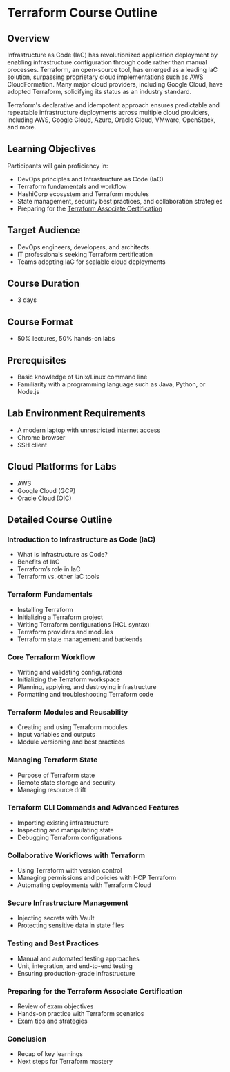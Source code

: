 # Terraform Course Outline

## Overview

Infrastructure as Code (IaC) has revolutionized application deployment by enabling infrastructure configuration through code rather than manual processes. Terraform, an open-source tool, has emerged as a leading IaC solution, surpassing proprietary cloud implementations such as AWS CloudFormation. Many major cloud providers, including Google Cloud, have adopted Terraform, solidifying its status as an industry standard.

Terraform's declarative and idempotent approach ensures predictable and repeatable infrastructure deployments across multiple cloud providers, including AWS, Google Cloud, Azure, Oracle Cloud, VMware, OpenStack, and more.

## Learning Objectives

Participants will gain proficiency in:
- DevOps principles and Infrastructure as Code (IaC)
- Terraform fundamentals and workflow
- HashiCorp ecosystem and Terraform modules
- State management, security best practices, and collaboration strategies
- Preparing for the [Terraform Associate Certification](https://www.hashicorp.com/certification/terraform-associate)

## Target Audience
- DevOps engineers, developers, and architects
- IT professionals seeking Terraform certification
- Teams adopting IaC for scalable cloud deployments

## Course Duration
- 3 days

## Course Format
- 50% lectures, 50% hands-on labs

## Prerequisites
- Basic knowledge of Unix/Linux command line
- Familiarity with a programming language such as Java, Python, or Node.js

## Lab Environment Requirements
- A modern laptop with unrestricted internet access
- Chrome browser
- SSH client

## Cloud Platforms for Labs
- AWS
- Google Cloud (GCP)
- Oracle Cloud (OIC)

## Detailed Course Outline

### Introduction to Infrastructure as Code (IaC)
- What is Infrastructure as Code?
- Benefits of IaC
- Terraform’s role in IaC
- Terraform vs. other IaC tools

### Terraform Fundamentals
- Installing Terraform
- Initializing a Terraform project
- Writing Terraform configurations (HCL syntax)
- Terraform providers and modules
- Terraform state management and backends

### Core Terraform Workflow
- Writing and validating configurations
- Initializing the Terraform workspace
- Planning, applying, and destroying infrastructure
- Formatting and troubleshooting Terraform code

### Terraform Modules and Reusability
- Creating and using Terraform modules
- Input variables and outputs
- Module versioning and best practices

### Managing Terraform State
- Purpose of Terraform state
- Remote state storage and security
- Managing resource drift

### Terraform CLI Commands and Advanced Features
- Importing existing infrastructure
- Inspecting and manipulating state
- Debugging Terraform configurations

### Collaborative Workflows with Terraform
- Using Terraform with version control
- Managing permissions and policies with HCP Terraform
- Automating deployments with Terraform Cloud

### Secure Infrastructure Management
- Injecting secrets with Vault
- Protecting sensitive data in state files

### Testing and Best Practices
- Manual and automated testing approaches
- Unit, integration, and end-to-end testing
- Ensuring production-grade infrastructure

### Preparing for the Terraform Associate Certification
- Review of exam objectives
- Hands-on practice with Terraform scenarios
- Exam tips and strategies

### Conclusion
- Recap of key learnings
- Next steps for Terraform mastery

